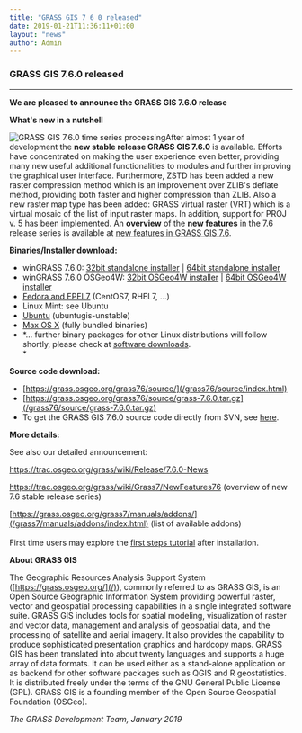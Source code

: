 ```yaml
---
title: "GRASS GIS 7 6 0 released"
date: 2019-01-21T11:36:11+01:00
layout: "news"
author: Admin
---
```


### GRASS GIS 7.6.0 released

------------------------------------------------------------------------

**We are pleased to announce the **GRASS GIS 7.6.0 **release******

**What's new in a nutshell**

![GRASS GIS 7.6.0 time series
processing](/images/news/grass760_temporal_plot_labels.png)After
almost 1 year of development the **new stable release GRASS GIS 7.6.0**
is available. Efforts have concentrated on making the user experience
even better, providing many new useful additional functionalities to
modules and further improving the graphical user interface. Furthermore,
ZSTD has been added a new raster compression method which is an
improvement over ZLIB's deflate method, providing both faster and
higher compression than ZLIB. Also a new raster map type has been added:
GRASS virtual raster (VRT) which is a virtual mosaic of the list of
input raster maps. In addition, support for PROJ v. 5 has been
implemented. An **overview** of the **new features** in the 7.6 release
series is available at [new features in GRASS GIS
7.6](https://trac.osgeo.org/grass/wiki/Grass7/NewFeatures76).

**Binaries/Installer download:**

-   winGRASS 7.6.0: [32bit standalone
    installer](/grass76/binary/mswindows/native/x86/WinGRASS-7.6.0-1-Setup-x86.exe)
    \| [64bit standalone
    installer](/grass76/binary/mswindows/native/x86_64/WinGRASS-7.6.0-1-Setup-x86_64.exe)
-   winGRASS 7.6.0 OSGeo4W: [32bit OSGeo4W
    installer](http://download.osgeo.org/osgeo4w/osgeo4w-setup-x86.exe)
    \| [64bit OSGeo4W
    installer](http://download.osgeo.org/osgeo4w/osgeo4w-setup-x86_64.exe)
-   [Fedora and
    EPEL7](https://copr.fedorainfracloud.org/coprs/neteler/grass76/)
    (CentOS7, RHEL7, \...)
-   Linux Mint: see Ubuntu
-   [Ubuntu](https://launchpad.net/~ubuntugis/+archive/ubuntu/ubuntugis-unstable)
    (ubuntugis-unstable)
-   [Max OS X](http://grassmac.wikidot.com/downloads) (fully bundled
    binaries)
-   *\... further binary packages for other Linux distributions will
    follow shortly, please check at [software
    downloads](/download/software/index.html#g76x).\
    *

**Source code download:**

-   [https://grass.osgeo.org/grass76/source/](/grass76/source/index.html)
-   [https://grass.osgeo.org/grass76/source/grass-7.6.0.tar.gz](/grass76/source/grass-7.6.0.tar.gz)
-   To get the GRASS GIS 7.6.0 source code directly from SVN, see
    [here](https://trac.osgeo.org/grass/wiki/Release/7.6.0-News#SVNSourceCode).

**More details:**

See also our detailed announcement:


<https://trac.osgeo.org/grass/wiki/Release/7.6.0-News>



<https://trac.osgeo.org/grass/wiki/Grass7/NewFeatures76> (overview of
new 7.6 stable release series)



[https://grass.osgeo.org/grass7/manuals/addons/](/grass7/manuals/addons/index.html)
(list of available addons)\
\
First time users may explore the [first steps
tutorial](/documentation/first-time-users/index.html) after
installation.


**About GRASS GIS**

The Geographic Resources Analysis Support System
([https://grass.osgeo.org/](/)), commonly referred
to as GRASS GIS, is an Open Source Geographic Information System
providing powerful raster, vector and geospatial processing capabilities
in a single integrated software suite. GRASS GIS includes tools for
spatial modeling, visualization of raster and vector data, management
and analysis of geospatial data, and the processing of satellite and
aerial imagery. It also provides the capability to produce sophisticated
presentation graphics and hardcopy maps. GRASS GIS has been translated
into about twenty languages and supports a huge array of data formats.
It can be used either as a stand-alone application or as backend for
other software packages such as QGIS and R geostatistics. It is
distributed freely under the terms of the GNU General Public License
(GPL). GRASS GIS is a founding member of the Open Source Geospatial
Foundation (OSGeo).

*The GRASS Development Team, January 2019*

